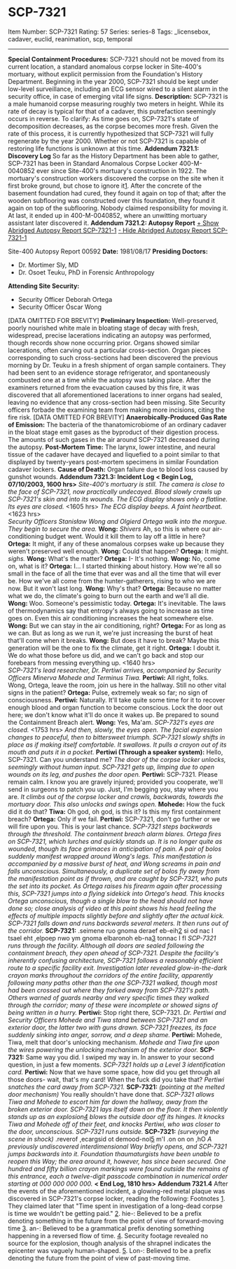 # SCP-7321
Item Number: SCP-7321
Rating: 57
Series: series-8
Tags: _licensebox, cadaver, euclid, reanimation, scp, temporal

---

**Special Containment Procedures:**
SCP-7321 should not be moved from its current location, a standard anomalous corpse locker in Site-400's mortuary, without explicit permission from the Foundation's History Department. Beginning in the year 2000, SCP-7321 should be kept under low-level surveillance, including an ECG sensor wired to a silent alarm in the security office, in case of emerging vital life signs.
**Description:**
SCP-7321 is a male humanoid corpse measuring roughly two meters in height. While its rate of decay is typical for that of a cadaver, this putrefaction seemingly occurs in reverse. To clarify: As time goes on, SCP-7321's state of decomposition decreases, as the corpse becomes more fresh.
Given the rate of this process, it is currently hypothesized that SCP-7321 will fully regenerate by the year 2000. Whether or not SCP-7321 is capable of restoring life functions is unknown at this time.
**Addendum 7321.1: Discovery Log**
So far as the History Department has been able to gather, SCP-7321 has been in Standard Anomalous Corpse Locker 400-M-0040852 ever since Site-400's mortuary's construction in 1922. The mortuary's construction workers discovered the corpse on the site when it first broke ground, but chose to ignore it[1](javascript:;). After the concrete of the basement foundation had cured, they found it again on top of that; after the wooden subflooring was constructed over this foundation, they found it again on top of the subflooring. Nobody claimed responsibility for moving it. At last, it ended up in 400-M-0040852, where an unwitting mortuary assistant later discovered it.
**Addendum 7321.2: Autopsy Report**
[\+ Show Abridged Autopsy Report SCP-7321-1](javascript:;)
[\- Hide Abridged Autopsy Report SCP-7321-1](javascript:;)
  
Site-400 Autopsy Report 00592
**Date:** 1981/08/17
**Presiding Doctors:**  

  * Dr. Mortimer Sly, MD
  * Dr. Osoet Teuku, PhD in Forensic Anthropology

  
**Attending Site Security:**  

  * Security Officer Deborah Ortega
  * Security Officer Óscar Wong

  
[DATA OMITTED FOR BREVITY] 
**Preliminary Inspection:**
Well-preserved, poorly nourished white male in bloating stage of decay with fresh, widespread, precise lacerations indicating an autopsy was performed, though records show none occurring prior.
Organs showed similar lacerations, often carving out a particular cross-section. Organ pieces corresponding to such cross-sections had been discovered the previous morning by Dr. Teuku in a fresh shipment of organ sample containers. They had been sent to an evidence storage refrigerator, and spontaneously combusted one at a time while the autopsy was taking place.
After the examiners returned from the evacuation caused by this fire, it was discovered that all aforementioned lacerations to inner organs had sealed, leaving no evidence that any cross-section had been missing. Site Security officers forbade the examining team from making more incisions, citing the fire risk.
[DATA OMITTED FOR BREVITY]
**Anaerobically-Produced Gas Rate of Emission:**
The bacteria of the thanatomicrobiome of an ordinary cadaver in the bloat stage emit gases as the byproduct of their digestion process. The amounts of such gases in the air around SCP-7321 decreased during the autopsy.
**Post-Mortem Time:**
The larynx, lower intestine, and neural tissue of the cadaver have decayed and liquefied to a point similar to that displayed by twenty-years post-mortem specimens in similar Foundation cadaver lockers.
**Cause of Death:**
Organ failure due to blood loss caused by gunshot wounds.
**Addendum 7321.3: Incident Log**
**< Begin Log, 07/10/2003, 1600 hrs>**
_Site-400's mortuary is still. The camera is close to the face of SCP-7321, now practically undecayed. Blood slowly crawls up SCP-7321's skin and into its wounds._
_The ECG display shows only a flatline._
_Its eyes are closed._
<1605 hrs>
_The ECG display beeps. A faint heartbeat._
<1623 hrs>  
_Security Officers Stanisław Wong and Olgierd Ortega walk into the morgue. They begin to secure the area._
**Wong:** _Shivers_ Ah, so this is where our air-conditioning budget went. Would it kill them to lay off a little in here?
**Ortega:** It might, if any of these anomalous corpses wake up because they weren't preserved well enough.
**Wong:** Could that happen?
**Ortega:** It might. _sighs._
**Wong:** What's the matter?
**Ortega:** I- It's nothing.
**Wong:** No, come on, what is it?
**Ortega:** I… I started thinking about history. How we're all so small in the face of all the time that ever was and all the time that will ever be. How we've all come from the hunter-gatherers, rising to who we are now. But it won't last long.
**Wong:** Why's that?
**Ortega:** Because no matter what we do, the climate's going to burn out the earth and we'll all die.
**Wong:** Woo. Someone's pessimistic today.
**Ortega:** It's inevitable. The laws of thermodynamics say that entropy's always going to increase as time goes on. Even this air conditioning increases the heat somewhere else.
**Wong:** But we can stay in the air conditioning, right?
**Ortega:** For as long as we can. But as long as we run it, we're just increasing the burst of heat that'll come when it breaks.
**Wong:** But does it have to break? Maybe this generation will be the one to fix the climate, get it right.
**Ortega:** I doubt it. We do what those before us did, and we can't go back and stop our forebears from messing everything up.
<1640 hrs>  
_SCP-7321's lead researcher, Dr. Pertiwi arrives, accompanied by Security Officers Minerva Mohede and Terminus Tiwa._
**Pertiwi:** All right, folks. Wong, Ortega, leave the room, join us here in the hallway. Still no other vital signs in the patient?
**Ortega:** Pulse, extremely weak so far; no sign of consciousness.
**Pertiwi:** Naturally. It'll take quite some time for it to recover enough blood and organ function to become conscious. Lock the door out here; we don't know what it'll do once it wakes up. Be prepared to sound the Containment Breach alert.
**Wong:** Yes, Ma'am.
_SCP-7321's eyes are closed._
<1753 hrs>
_And then, slowly, the eyes open._
_The facial expression changes to peaceful, then to bittersweet triumph. SCP-7321 slowly shifts in place as if making itself comfortable. It swallows. It pulls a crayon out of its mouth and puts it in a pocket._
**Pertiwi (Through a speaker system):** Hello, SCP-7321. Can you understand me?
_The door of the corpse locker unlocks, seemingly without human input. SCP-7321 gets up, limping due to open wounds on its leg, and pushes the door open._
**Pertiwi:** SCP-7321. Please remain calm. I know you are gravely injured; provided you cooperate, we'll send in surgeons to patch you up. Just, I'm begging you, stay where you are.
_It climbs out of the corpse locker and crawls, backwards, towards the mortuary door. This also unlocks and swings open._
**Mohede:** How the fuck did it do that?
**Tiwa:** Oh god, oh god, is this it? Is this my first containment breach?
**Ortega:** Only if we fail.
**Pertiwi:** SCP-7321, don't go further or we will fire upon you. This is your last chance.
_SCP-7321 steps backwards through the threshold. The containment breach alarm blares._
_Ortega fires on SCP-7321, which lurches and quickly stands up. It is no longer quite as wounded, though its face grimaces in anticipation of pain. A pair of bolos suddenly manifest wrapped around Wong's legs. This manifestation is accompanied by a massive burst of heat, and Wong screams in pain and falls unconscious. Simultaneously, a duplicate set of bolos fly away from the manifestation point as if thrown, and are caught by SCP-7321, who puts the set into its pocket. As Ortega raises his firearm again after processing this, SCP-7321 jumps into a flying sidekick into Ortega's head. This knocks Ortega unconscious, though a single blow to the head should not have done so; close analysis of video at this point shows his head feeling the effects of multiple impacts slightly before and slightly after the actual kick. SCP-7321 falls down and runs backwards several meters. It then runs out of the corridor._
**SCP-7321:** .seimene ruo gnoma deraef eb-eih[2](javascript:;) si od nac I tsael eht ,elpoep nwo ym gnoma elbaronoh eb-na[3](javascript:;) tonnac I fI
_SCP-7321 runs through the facility. Although all doors are sealed following the containment breach, they open ahead of SCP-7321. Despite the facility's inherently confusing architecture, SCP-7321 follows a reasonably efficient route to a specific facility exit. Investigation later revealed glow-in-the-dark crayon marks throughout the corridors of the entire facility, apparently following many paths other than the one SCP-7321 walked, though most had been crossed out where they forked away from SCP-7321's path. Others warned of guards nearby and very specific times they walked through the corridor; many of these were incomplete or showed signs of being written in a hurry._
**Pertiwi:** Stop right there, SCP-7321.
_Dr. Pertiwi and Security Officers Mohede and Tiwa stand between SCP-7321 and an exterior door, the latter two with guns drawn._
_SCP-7321 freezes, its face suddenly sinking into anger, sorrow, and a deep shame._
**Pertiwi:** Mohede, Tiwa, melt that door's unlocking mechanism.
_Mohede and Tiwa fire upon the wires powering the unlocking mechanism of the exterior door._
**SCP-7321:** Same way you did. I swiped my way in. In answer to your second question, in just a few moments.
_SCP-7321 holds up a Level 3 identification card._
**Pertiwi:** Now that we have some space, how did you get through all those doors- wait, that's my card! When the fuck did you take that?
_Pertiwi snatches the card away from SCP-7321._
**SCP-7321:** _(pointing at the melted door mechanism)_ You really shouldn't have done that.
_SCP-7321 allows Tiwa and Mohede to escort him far down the hallway, away from the broken exterior door._
_SCP-7321 lays itself down on the floor. It then violently stands up as an explosion[4](javascript:;) blows the outside door off its hinges. It knocks Tiwa and Mohede off of their feet, and knocks Pertiwi, who was closer to the door, unconscious. SCP-7321 runs outside._
**SCP-7321:** _(surveying the scene in shock)_ .reverof ,ecargsid ot demood-nol[5](javascript:;) m'I .on on on ,hO
_A previously undiscovered interdimensional Way briefly opens, and SCP-7321 jumps backwards into it. Foundation thaumaturgists have been unable to reopen this Way; the area around it, however, has since been secured._
_One hundred and fifty billion crayon markings were found outside the remains of this entrance, each a twelve-digit passcode combination in numerical order starting at 000 000 000 000._
**< End Log, 1810 hrs>**
**Addendum 7321.4**
After the events of the aforementioned incident, a glowing-red metal plaque was discovered in SCP-7321's corpse locker, reading the following:
Footnotes
[1](javascript:;). They claimed later that "Time spent in investigation of a long-dead corpse is time we wouldn't be getting paid."
[2](javascript:;). hie-: Believed to be a prefix denoting something in the future from the point of view of forward-moving time
[3](javascript:;). an-: Believed to be a grammatical prefix denoting something happening in a reversed flow of time.
[4](javascript:;). Security footage revealed no source for the explosion, though analysis of the shrapnel indicates the epicenter was vaguely human-shaped.
[5](javascript:;). Lon-: Believed to be a prefix denoting the future from the point of view of past-moving time.